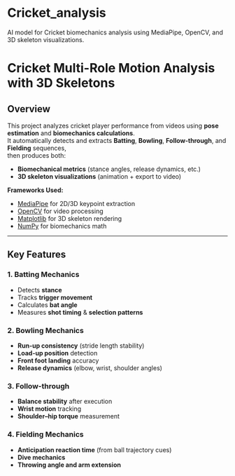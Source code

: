 # Cricket_analysis
AI model for Cricket biomechanics analysis using MediaPipe, OpenCV, and 3D skeleton visualizations. 


# Cricket Multi-Role Motion Analysis with 3D Skeletons

## Overview
This project analyzes cricket player performance from videos using **pose estimation** and **biomechanics calculations**.  
It automatically detects and extracts **Batting**, **Bowling**, **Follow-through**, and **Fielding** sequences,  
then produces both:
- **Biomechanical metrics** (stance angles, release dynamics, etc.)
- **3D skeleton visualizations** (animation + export to video)

**Frameworks Used:**  
- [MediaPipe](https://github.com/google/mediapipe) for 2D/3D keypoint extraction  
- [OpenCV](https://opencv.org/) for video processing  
- [Matplotlib](https://matplotlib.org/) for 3D skeleton rendering  
- [NumPy](https://numpy.org/) for biomechanics math  

---

## Key Features

### 1. **Batting Mechanics**
- Detects **stance**  
- Tracks **trigger movement**  
- Calculates **bat angle**  
- Measures **shot timing** & **selection patterns**  

### 2. **Bowling Mechanics**
- **Run-up consistency** (stride length stability)  
- **Load-up position** detection  
- **Front foot landing** accuracy  
- **Release dynamics** (elbow, wrist, shoulder angles)  

### 3. **Follow-through**
- **Balance stability** after execution  
- **Wrist motion** tracking  
- **Shoulder–hip torque** measurement  

### 4. **Fielding Mechanics**
- **Anticipation reaction time** (from ball trajectory cues)  
- **Dive mechanics**  
- **Throwing angle and arm extension**  



